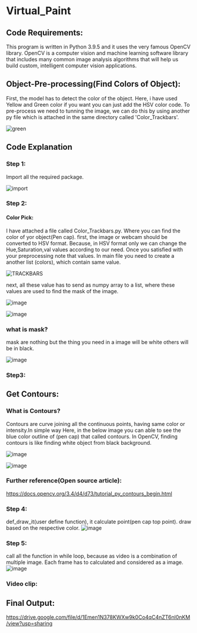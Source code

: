 # Virtual_Paint

## Code Requirements:
This program is written in Python 3.9.5 and it uses the very famous OpenCV library. OpenCV is a computer vision and machine learning software library that includes many common image analysis algorithms that will help us build custom, intelligent computer vision applications.

## Object-Pre-processing(Find Colors of Object):
First, the model has to detect the color of the object. Here, i have used Yellow and Green color if you want you can just add the HSV color code. 
To pre-process we need to tunning the image, we can do this by using another py file which is attached in the same directory called 'Color_Trackbars'.

![green](https://user-images.githubusercontent.com/74816597/118251678-8225bb80-b4c5-11eb-98be-bf5679f4e8da.png)

## Code Explanation
### Step 1: 
Import all the required package.

![import](https://user-images.githubusercontent.com/74816597/118249792-63bec080-b4c3-11eb-832a-4f7e7dedbfe5.png)

### Step 2:
#### Color Pick:
I have attached a file called Color_Trackbars.py. Where you can find the color of yor object(Pen cap).
first, the image or webcam should be converted to HSV format. Because, in HSV format only we can change the Hue,Saturation,val values according to our need.
Once you satisfied with your preprocessing note that values. In main file you need to create a another list (colors), which contain same value. 

![TRACKBARS](https://user-images.githubusercontent.com/74816597/118252364-4dfeca80-b4c6-11eb-8ee9-f052fc598749.png)


next, all these value has to send as numpy array to a list, where these values are used to find the mask of the image. 

![image](https://user-images.githubusercontent.com/74816597/118529386-16f81580-b761-11eb-9a4a-f6270b10952e.png)

![image](https://user-images.githubusercontent.com/74816597/118591581-09bf4300-b7c2-11eb-9f3c-065250c9dc8e.png)


### what is mask?
mask are nothing but the thing you need in a image will be white others will be in black.

![image](https://user-images.githubusercontent.com/74816597/118530214-072d0100-b762-11eb-8bad-85f206a3918c.png)

### Step3:
## Get Contours:
### What is Contours?
Contours are curve joining all the continuous points, having same color or intensity.In simple way Here, in the below image you can able to see the blue color outline of (pen cap) that called contours.
In OpenCV, finding contours is like finding white object from black background.

![image](https://user-images.githubusercontent.com/74816597/118523391-b5cd4380-b75a-11eb-9a74-0e00ae6f5848.png)

![image](https://user-images.githubusercontent.com/74816597/118591257-8271cf80-b7c1-11eb-848b-c2f70fc0bf91.png)

### Further reference(Open source article):
https://docs.opencv.org/3.4/d4/d73/tutorial_py_contours_begin.html

### Step 4:
def_draw_it(user define function), it calculate point(pen cap top point). draw based on the respective color.
![image](https://user-images.githubusercontent.com/74816597/118591695-3ecb9580-b7c2-11eb-9ec6-a7965f9018ff.png)

### Step 5:
call all the function in while loop, because as video is a combination of multiple image. Each frame has to calculated and considered as a image.
![image](https://user-images.githubusercontent.com/74816597/118595593-e055e580-b7c8-11eb-85e6-61e25a8a29c3.png)

### Video clip:

## Final Output:
https://drive.google.com/file/d/1Emen1N378KWXw9k0Co4qC4nZT6nl0nKM/view?usp=sharing









